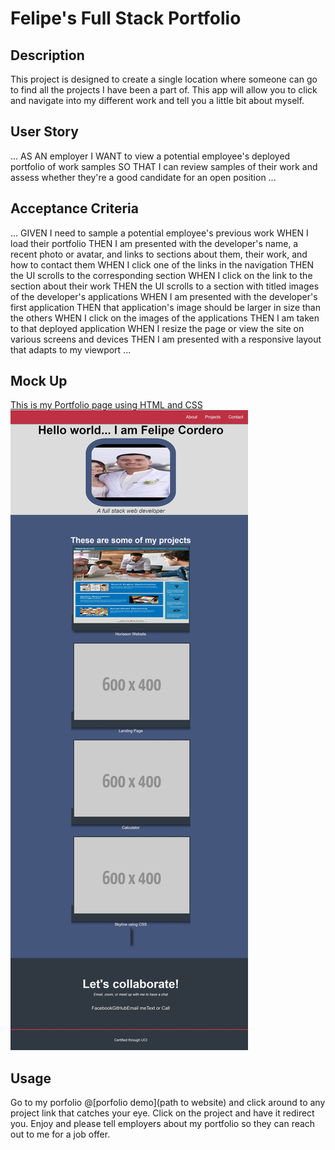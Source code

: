 # Felipe's Full Stack Portfolio

## Description
This project is designed to create a single location where someone can go to find all the projects I have been a part of. This app will allow you to click and navigate into my different work and tell you a little bit about myself.

## User Story
...
AS AN employer
I WANT to view a potential employee's deployed portfolio of work samples
SO THAT I can review samples of their work and assess whether they're a good candidate for an open position
...

## Acceptance Criteria
...
GIVEN I need to sample a potential employee's previous work
WHEN I load their portfolio
THEN I am presented with the developer's name, a recent photo or avatar, and links to sections about them, their work, and how to contact them
WHEN I click one of the links in the navigation
THEN the UI scrolls to the corresponding section
WHEN I click on the link to the section about their work
THEN the UI scrolls to a section with titled images of the developer's applications
WHEN I am presented with the developer's first application
THEN that application's image should be larger in size than the others
WHEN I click on the images of the applications
THEN I am taken to that deployed application
WHEN I resize the page or view the site on various screens and devices
THEN I am presented with a responsive layout that adapts to my viewport
...

## Mock Up
[This is my Portfolio page using HTML and CSS](/assets/images/Screenshot_11-4-2024_20358_127.0.0.1.jpeg) ![image of portfolio](/assets/images/Screenshot_11-4-2024_20358_127.0.0.1.jpeg)

## Usage
Go to my porfolio @[porfolio demo](path to website) and click around to any project link that catches your eye. Click on the project and have it redirect you. Enjoy and please tell employers about my portfolio so they can reach out to me for a job offer. 